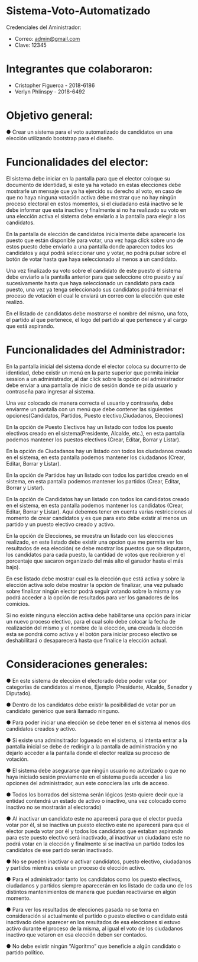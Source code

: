 # Sistema-Voto-Automatizado
Credenciales del Aministrador:
* Correo: admin@gmail.com
* Clave: 12345
# Integrantes que colaboraron:
* Cristopher Figueroa - 2018-6186
* Verlyn Phlinspy - 2018-6492
# Objetivo general:
● Crear un sistema para el voto automatizado de candidatos en una elección utilizando bootstrap para el diseño. 
# Funcionalidades del elector:

El sistema debe iniciar en la pantalla para que el elector coloque su documento de identidad, si este ya ha votado en estas elecciones debe mostrarle un mensaje que ya ha ejercido su derecho al voto, en caso de que no haya ninguna votación activa 
debe mostrar que no hay ningún proceso electoral en estos momentos, si el ciudadano está inactivo se le debe informar que esta inactivo y finalmente si no ha realizado su voto en una elección activa el sistema debe enviarlo a la pantalla para elegir a los candidatos. 

En la pantalla de elección de candidatos inicialmente debe aparecerle los puesto que están disponible para votar, una vez haga click sobre uno de estos puesto debe enviarlo a una pantalla donde aparecen todos los candidatos y aquí podrá seleccionar uno y votar, no podrá pulsar sobre el botón de votar hasta que haya seleccionado al menos a un candidato. 

Una vez finalizado su voto sobre el candidato de este puesto el sistema debe enviarlo a la pantalla anterior para que seleccione otro puesto y así sucesivamente hasta que haya seleccionado un candidato para cada puesto, una vez ya tenga seleccionado sus candidatos podrá terminar el proceso de votación el cual le enviará un correo con la elección que este realizó. 

En el listado de candidatos debe mostrarse el nombre del mismo, una foto, el partido al que pertenece, el logo del partido al que pertenece y al cargo que está aspirando. 

# Funcionalidades del Administrador:
En la pantalla inicial del sistema donde el elector coloca su documento de identidad, debe existir un menú en la parte superior que permita iniciar session a un administrador, al dar click sobre la opción del administrador debe enviar a una 
pantalla de inicio de sesión donde se pida usuario y contraseña para ingresar al sistema. 

Una vez colocado de manera correcta el usuario y contraseña, debe enviarme un pantalla con un menú que debe contener las siguientes opciones(Candidatos, Partidos, Puesto electivo,Ciudadanos, Elecciones) 

En la opción de Puesto Electivos hay un listado con todos los puesto electivos creado en el sistema(Presidente, Alcalde, etc.), en esta pantalla podemos mantener los puestos electivos (Crear, Editar, Borrar y Listar). 

En la opción de Ciudadanos hay un listado con todos los ciudadanos creado en el sistema, en esta pantalla podemos mantener los ciudadanos (Crear, Editar, Borrar y Listar). 

En la opción de Partidos hay un listado con todos los partidos creado en el sistema, en esta pantalla podemos mantener los partidos (Crear, Editar, Borrar y Listar). 

En la opción de Candidatos hay un listado con todos los candidatos creado en el sistema, en esta pantalla podemos mantener los candidatos (Crear, Editar, Borrar y Listar). Aquí debemos tener en cuenta varias restricciones al momento de crear candidatos y es que para esto debe existir al menos un partido y un puesto electivo creado y activo. 

En la opción de Elecciones, se muestra un listado con las elecciones realizado, en este listado debe existir una opcion que me permita ver los resultados de esa elección( se debe mostrar los puestos que se disputaron, los candidatos para cada puesto, la cantidad de votos que recibieron y el porcentaje que sacaron organizado del más alto el ganador hasta el más bajo). 

En ese listado debe mostrar cual es la elección que está activa y sobre la elección activa solo debe mostrar la opción de finalizar, una vez pulsado sobre finalizar ningún elector podrá seguir votando sobre la misma y se podrá acceder a la opción de resultados para ver los ganadores de los comicios. 

Si no existe ninguna elección activa debe habilitarse una opción para iniciar un nuevo proceso electivo, para el cual solo debe colocar la fecha de realización del mismo y el nombre de la elección, una creada la elección esta se pondrá como activa y el botón para iniciar proceso electivo se deshabilitará o desaparecerá hasta que finalice la elección actual. 


# Consideraciones generales:
● En este sistema de elección el electorado debe poder votar por categorías de candidatos al menos, Ejemplo (Presidente, Alcalde, Senador y Diputado). 

● Dentro de los candidatos debe existir la posibilidad de votar por un candidato genérico que será llamado ninguno. 

● Para poder iniciar una elección se debe tener en el sistema al menos dos candidatos creados y activo. 

● Si existe una adminsitrador logueado en el sistema, si intenta entrar a la pantalla inicial se debe de redirigir a la pantalla de administración y no dejarlo acceder a la pantalla donde el elector realiza su proceso de votación. 

● El sistema debe asegurarse que ningún usuario no autorizado o que no haya iniciado sesión previamente en el sistema pueda acceder a las opciones del administrador, aun este conociera las urls de acceso. 

● Todos los borrados del sistema serán lógicos (esto quiere decir que la entidad contendrá un estado de activo o inactivo, una vez colocado como inactivo no se mostrarán al electorado) 

● Al inactivar un candidato este no aparecerá para que el elector pueda votar por él, si se inactiva un puesto electivo este no aparecerá para que el elector pueda votar por él y todos los candidatos que estaban aspirando para este puesto electivo será inactivado, al inactivar un ciudadano este no podrá votar en la elección y finalmente si se inactiva un partido todos los candidatos de ese partido serán inactivado. 

● No se pueden inactivar o activar candidatos, puesto electivo, ciudadanos y partidos mientras exista un proceso de elección activo. 

● Para el administrador tanto los candidatos como los puesto electivos, ciudadanos y partidos siempre aparecerán en los listado de cada uno de los distintos mantenimientos de manera que puedan reactivarse en algún momento. 

● Para ver los resultados de elecciones pasada no se toma en consideración si actualmente el partido o puesto electivo o candidato está inactivado debe aparecer en los resultados de esa elecciones si estuvo activo durante el proceso de la misma, al igual el voto de los ciudadanos inactivo que votaron en esa elección deben ser contados. 

● No debe existir ningún “Algoritmo” que beneficie a algún candidato o partido político.





